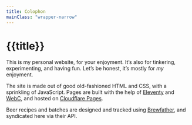 ```yaml
---
title: Colophon
mainClass: "wrapper-narrow"
---
```


# {{title}}

This is my personal website, for your enjoyment. It’s also for tinkering, experimenting, and having fun. Let’s be honest, it’s mostly for _my_ enjoyment.

The site is made out of good old-fashioned HTML and CSS, with a sprinkling of JavaScript. Pages are built with the help of [Eleventy](https://www.11ty.dev/) and [WebC](https://github.com/11ty/webc), and hosted on [Cloudflare Pages](https://pages.cloudflare.com/).

Beer recipes and batches are designed and tracked using [Brewfather](https://brewfather.app/), and syndicated here via their API.
